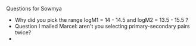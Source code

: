 Questions for Sowmya



* Why did you pick the range logM1 = 14 - 14.5 and logM2 = 13.5 - 15.5 ?
* Question I mailed Marcel: aren't you selecting primary-secondary pairs twice?
* 
